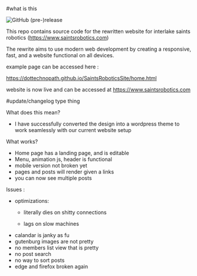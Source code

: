 #what is this

![GitHub (pre-)release](https://img.shields.io/github/release/dottechnopath/SaintsRoboticsSite/all.svg)

This repo contains source code for the rewritten website for interlake saints robotics (https://www.saintsrobotics.com)

The rewrite aims to use modern web development by creating a responsive, fast, and a website functional on all devices.

example page can be accessed here :

https://dottechnopath.github.io/SaintsRoboticsSite/home.html

website is now live and can be accessed at https://www.saintsrobotics.com




#update/changelog type thing

What does this mean?
 - I have successfully converted the design into a wordpress theme to work seamlessly with our current website setup

 What works?
 - Home page has a landing page, and is editable
 - Menu, animation js, header is functional
 - mobile version not broken yet
 - pages and posts will render given a links 
 - you can now see multiple posts

 
 
 Issues :
 - optimizations:
   - literally dies on shitty connections
  
   - lags on slow machines
 - calandar is janky as fu
 - gutenburg images are not pretty
 - no members list view that is pretty
 - no post search
 - no way to sort posts
 - edge and firefox broken again
 


